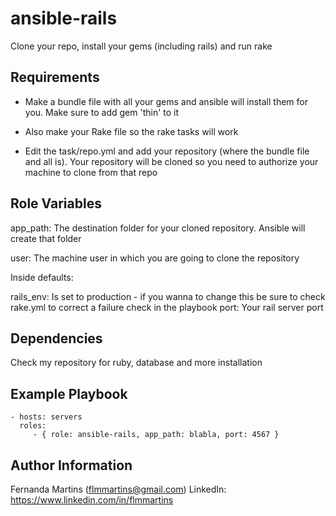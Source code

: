 ansible-rails
========

Clone your repo, install your gems (including rails) and run rake

Requirements
------------


* Make a bundle file with all your gems and ansible will install them for you. Make sure to add gem 'thin' to it

* Also make your Rake file so the rake tasks will work

* Edit the task/repo.yml and add your repository (where the bundle file and all is). Your repository will be cloned so you need to authorize your machine to clone from that repo

Role Variables
--------------

app_path: The destination folder for your cloned repository. Ansible will create that folder

user: The machine user in which you are going to clone the repository


Inside defaults:

rails_env: Is set to production - if you wanna to change this be sure to check rake.yml to correct a failure check in the playbook
port: Your rail server port

Dependencies
------------

Check my repository for ruby, database and more installation

Example Playbook
-------------------------

    - hosts: servers
      roles:
         - { role: ansible-rails, app_path: blabla, port: 4567 }


Author Information
------------------

Fernanda Martins (flmmartins@gmail.com)
LinkedIn: https://www.linkedin.com/in/flmmartins
